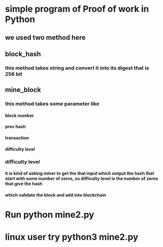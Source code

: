 # simple program of Proof of work  in Python

## we used two method here 

## block_hash
### this method takes string and convert it into its digest that is 256 bit

## mine_block

### this method takes some parameter like
#### block number
#### prev hash
#### transaction
#### difficulty level 

### difficulty level 

#### it is kind of asking miner to get the that input which output the hash that start with some number of zeros, so difficulty level is the number of zeros that give the hash 
#### which validate the block and add into blockchain


# Run python mine2.py 
# linux user try python3 mine2.py
